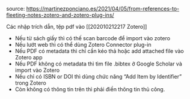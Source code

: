 source: https://martinezponciano.es/2021/04/05/from-references-to-fleeting-notes-zotero-and-zotero-plug-ins/

Các nhập trích dẫn, tệp pdf vào [[202010212217 Zotero]]
-   Nếu từ sách giấy thì có thế scan barcode để import vào zotero
-   Nếu lướt web thì có thể dùng Zotero Connector plug-in
-   Nếu PDF có metadata thì chỉ cần kéo thả hoặc add attached file vào Zotero app
-   Nếu PDF không có metadata thì tìm file .bibtex ở Google Scholar và import vào Zotero
-   Nếu chỉ có ISBN or DOI thì dùng chức năng “Add Item by Identifier” trong Zotero
-   Còn không có thông tin trên thì phải điền thông tin thủ công.